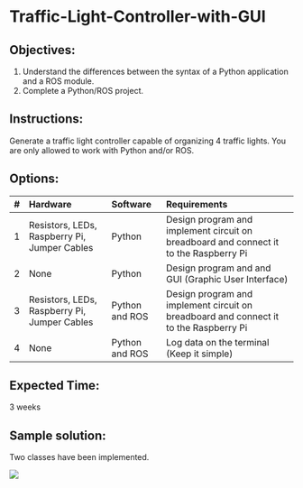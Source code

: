 # Traffic-Light-Controller-with-GUI

## Objectives:
1. Understand the differences between the syntax of a Python application and a ROS module.
2. Complete a Python/ROS project.

## Instructions:
Generate a traffic light controller capable of organizing 4 traffic lights. You are only allowed to work with Python and/or ROS.

## Options:
|# |Hardware                                     |Software       |Requirements                                                                         |
|:-|:--------------------------------------------|:--------------|:------------------------------------------------------------------------------------|
|1 |Resistors, LEDs, Raspberry Pi, Jumper Cables |Python         |Design program and implement circuit on breadboard and connect it to the Raspberry Pi|
|2 |None                                         |Python         |Design program and and GUI (Graphic User Interface)                                  |
|3 |Resistors, LEDs, Raspberry Pi, Jumper Cables |Python and ROS |Design program and implement circuit on breadboard and connect it to the Raspberry Pi|
|4 |None                                         |Python and ROS |Log data on the terminal (Keep it simple)                                            |

## Expected Time:
3 weeks

## Sample solution:
Two classes have been implemented.

<img src="images/GUI_Traffic_Light_Controller.jpg">
